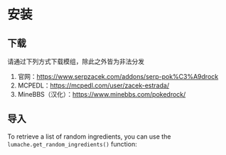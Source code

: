 # 安装

## 下载

请通过下列方式下载模组，除此之外皆为非法分发

1. 官网：<https://www.serpzacek.com/addons/serp-pok%C3%A9drock>
2. MCPEDL：<https://mcpedl.com/user/zacek-estrada/>
3. MineBBS（汉化）：<https://www.minebbs.com/pokedrock/>

## 导入

To retrieve a list of random ingredients,
you can use the `lumache.get_random_ingredients()` function:
